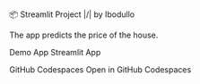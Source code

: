 📦 Streamlit Project |/| by Ibodullo

The app predicts the price of the house.

Demo App
Streamlit App

GitHub Codespaces
Open in GitHub Codespaces

